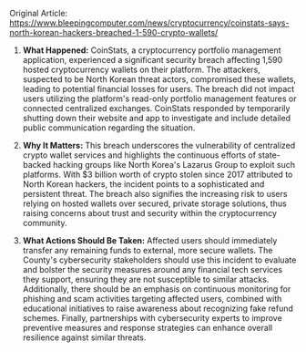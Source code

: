 Original Article: https://www.bleepingcomputer.com/news/cryptocurrency/coinstats-says-north-korean-hackers-breached-1-590-crypto-wallets/

1) **What Happened:**
CoinStats, a cryptocurrency portfolio management application, experienced a significant security breach affecting 1,590 hosted cryptocurrency wallets on their platform. The attackers, suspected to be North Korean threat actors, compromised these wallets, leading to potential financial losses for users. The breach did not impact users utilizing the platform's read-only portfolio management features or connected centralized exchanges. CoinStats responded by temporarily shutting down their website and app to investigate and include detailed public communication regarding the situation.

2) **Why It Matters:**
This breach underscores the vulnerability of centralized crypto wallet services and highlights the continuous efforts of state-backed hacking groups like North Korea's Lazarus Group to exploit such platforms. With $3 billion worth of crypto stolen since 2017 attributed to North Korean hackers, the incident points to a sophisticated and persistent threat. The breach also signifies the increasing risk to users relying on hosted wallets over secured, private storage solutions, thus raising concerns about trust and security within the cryptocurrency community.

3) **What Actions Should Be Taken:**
Affected users should immediately transfer any remaining funds to external, more secure wallets. The County's cybersecurity stakeholders should use this incident to evaluate and bolster the security measures around any financial tech services they support, ensuring they are not susceptible to similar attacks. Additionally, there should be an emphasis on continuous monitoring for phishing and scam activities targeting affected users, combined with educational initiatives to raise awareness about recognizing fake refund schemes. Finally, partnerships with cybersecurity experts to improve preventive measures and response strategies can enhance overall resilience against similar threats.